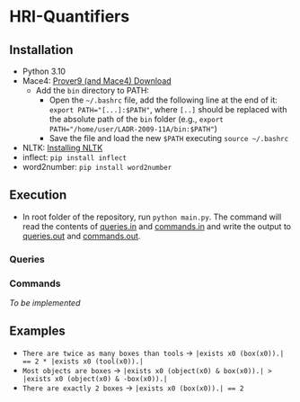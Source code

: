 # HRI-Quantifiers

## Installation

- Python 3.10
- Mace4: [Prover9 (and Mace4) Download](https://www.cs.unm.edu/~mccune/prover9/download/)
   - Add the `bin` directory to PATH: 
      - Open the `~/.bashrc` file, add the following line at the end of it: `export PATH="[...]:$PATH"`, where `[..]` should be replaced with the absolute path of the `bin` folder (e.g., `export PATH="/home/user/LADR-2009-11A/bin:$PATH"`) 
      - Save the file and load the new `$PATH` executing `source ~/.bashrc`
- NLTK: [Installing NLTK](https://www.nltk.org/install.html)
- inflect: `pip install inflect`
- word2number: `pip install word2number`

## Execution

- In root folder of the repository, run `python main.py`. The command will read the contents of [queries.in](input/queries.in) and [commands.in](input/commands.in) and write the output to [queries.out](output/queries.out) and [commands.out](output/commands.out).

### Queries

### Commands

_To be implemented_

## Examples

- `There are twice as many boxes than tools` &rarr; `|exists x0 (box(x0)).| == 2 * |exists x0 (tool(x0)).|`
- `Most objects are boxes` &rarr; `|exists x0 (object(x0) & box(x0)).| > |exists x0 (object(x0) & -box(x0)).|`
- `There are exactly 2 boxes` &rarr; `|exists x0 (box(x0)).| == 2`
